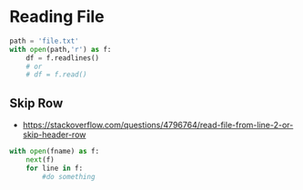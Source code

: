 # Reading File 

```py 
path = 'file.txt'
with open(path,'r') as f:
    df = f.readlines() 
    # or 
    # df = f.read() 
```

## Skip Row 

- https://stackoverflow.com/questions/4796764/read-file-from-line-2-or-skip-header-row

```py 
with open(fname) as f:
    next(f)
    for line in f:
        #do something
```